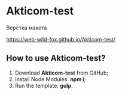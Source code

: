 # Akticom-test
Верстка макета

https://web-wild-fox.github.io/Akticom-test/

<h2>How to use Akticom-test?</h2>

<ol>
	<li>Download</a> <strong>Akticom-test</strong> from GitHub;</li>
	<li>Install Node Modules: <strong>npm i</strong>;</li>
	<li>Run the template: <strong>gulp</strong>.</li>
</ol>

